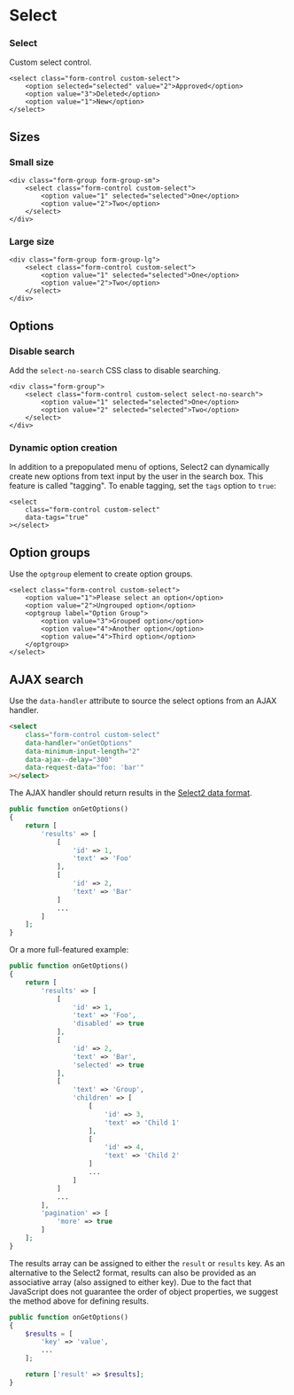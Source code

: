 # Select

### Select

Custom select control.

    <select class="form-control custom-select">
        <option selected="selected" value="2">Approved</option>
        <option value="3">Deleted</option>
        <option value="1">New</option>
    </select>

## Sizes

### Small size

    <div class="form-group form-group-sm">
        <select class="form-control custom-select">
            <option value="1" selected="selected">One</option>
            <option value="2">Two</option>
        </select>
    </div>

### Large size

    <div class="form-group form-group-lg">
        <select class="form-control custom-select">
            <option value="1" selected="selected">One</option>
            <option value="2">Two</option>
        </select>
    </div>

## Options

### Disable search

Add the `select-no-search` CSS class to disable searching.

    <div class="form-group">
        <select class="form-control custom-select select-no-search">
            <option value="1" selected="selected">One</option>
            <option value="2" selected="selected">Two</option>
        </select>
    </div>

### Dynamic option creation

In addition to a prepopulated menu of options, Select2 can dynamically create new options from text input by the user in the search box. This feature is called "tagging". To enable tagging, set the `tags` option to `true`:

    <select
        class="form-control custom-select"
        data-tags="true"
    ></select>

## Option groups

Use the `optgroup` element to create option groups.

    <select class="form-control custom-select">
        <option value="1">Please select an option</option>
        <option value="2">Ungrouped option</option>
        <optgroup label="Option Group">
            <option value="3">Grouped option</option>
            <option value="4">Another option</option>
            <option value="4">Third option</option>
        </optgroup>
    </select>

## AJAX search

Use the `data-handler` attribute to source the select options from an AJAX handler.

```html
<select
    class="form-control custom-select"
    data-handler="onGetOptions"
    data-minimum-input-length="2"
    data-ajax--delay="300"
    data-request-data="foo: 'bar'"
></select>
```

The AJAX handler should return results in the [Select2 data format](https://select2.org/data-sources/formats).

```php
public function onGetOptions()
{
    return [
        'results' => [
            [
                'id' => 1,
                'text' => 'Foo'
            ],
            [
                'id' => 2,
                'text' => 'Bar'
            ]
            ...
        ]
    ];
}
```

Or a more full-featured example:

```php
public function onGetOptions()
{
    return [
        'results' => [
            [
                'id' => 1,
                'text' => 'Foo',
                'disabled' => true
            ],
            [
                'id' => 2,
                'text' => 'Bar',
                'selected' => true
            ],
            [
                'text' => 'Group',
                'children' => [
                    [
                        'id' => 3,
                        'text' => 'Child 1'
                    ],
                    [
                        'id' => 4,
                        'text' => 'Child 2'
                    ]
                    ...
                ]
            ]
            ...
        ],
        'pagination' => [
            'more' => true
        ]
    ];
}
```

The results array can be assigned to either the `result` or `results` key. As an alternative to the Select2 format, results can also be provided as an associative array (also assigned to either key). Due to the fact that JavaScript does not guarantee the order of object properties, we suggest the method above for defining results.

```php
public function onGetOptions()
{
    $results = [
        'key' => 'value',
        ...
    ];

    return ['result' => $results];
}
```
